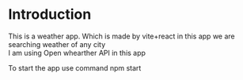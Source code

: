 # Introduction

<p>This is a weather app. Which is made by vite+react in this app we are searching weather of any city <br/>
I am using Open whearther API in this app  </p>
<p>To start the app use command npm start</p>
